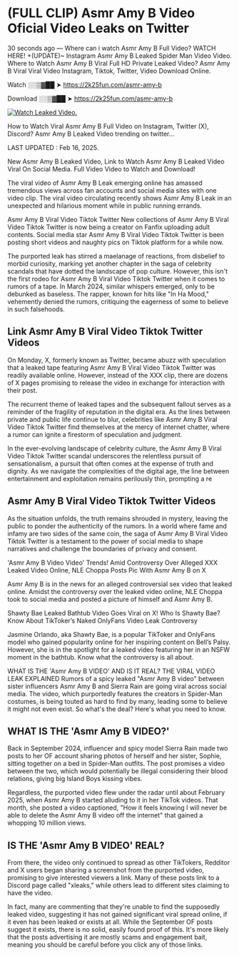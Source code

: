 # (FULL CLIP) Asmr Amy B Video Oficial Video Leaks on Twitter

30 seconds ago — Where can i watch Asmr Amy B Full Video? WATCH HERE! +(UPDATE)~ Instagram Asmr Amy B Leaked Spider Man Video Video. Where to Watch Asmr Amy B Viral Full HD Private Leaked Video? Asmr Amy B Viral Viral Video Instagram, Tiktok, Twitter, Video Download Online.

Watch ░░▒▓██ ➤ https://2k25fun.com/asmr-amy-b

Download ░░▒▓██ ➤ https://2k25fun.com/asmr-amy-b

[![Watch Leaked Video.](https://miro.medium.com/v2/resize:fit:828/format:webp/1*cilzJN44JGOrTw9NJCrNHA.gif "Watch Leaked Video")](https://2k25fun.com/asmr-amy-b)

How to Watch Viral Asmr Amy B Full Video on Instagram, Twitter (X), Discord? Asmr Amy B Leaked Video trending on twitter...

LAST UPDATED : Feb 16, 2025.

New Asmr Amy B Leaked Video, Link to Watch Asmr Amy B Leaked Video Viral On Social Media. Full Video Video to Watch and Download!

The viral video of Asmr Amy B Leak emerging online has amassed tremendous views across fan accounts and social media sites with one video clip. The viral video circulating recently shows Asmr Amy B Leak in an unexpected and hilarious moment while in public running errands.

Asmr Amy B Viral Video Tiktok Twitter New collections of Asmr Amy B Viral Video Tiktok Twitter is now being a creator on Fanfix uploading adult contents. Social media star Asmr Amy B Viral Video Tiktok Twitter is been posting short videos and naughty pics on Tiktok platform for a while now.

The purported leak has stirred a maelanage of reactions, from disbelief to morbid curiosity, marking yet another chapter in the saga of celebrity scandals that have dotted the landscape of pop culture. However, this isn't the first rodeo for Asmr Amy B Viral Video Tiktok Twitter when it comes to rumors of a tape. In March 2024, similar whispers emerged, only to be debunked as baseless. The rapper, known for hits like "In Ha Mood," vehemently denied the rumors, critiquing the eagerness of some to believe in such falsehoods.

## Link Asmr Amy B Viral Video Tiktok Twitter Videos

On Monday, X, formerly known as Twitter, became abuzz with speculation that a leaked tape featuring Asmr Amy B Viral Video Tiktok Twitter was readily available online. However, instead of the XXX clip, there are dozens of X pages promising to release the video in exchange for interaction with their post.

The recurrent theme of leaked tapes and the subsequent fallout serves as a reminder of the fragility of reputation in the digital era. As the lines between private and public life continue to blur, celebrities like Asmr Amy B Viral Video Tiktok Twitter find themselves at the mercy of internet chatter, where a rumor can ignite a firestorm of speculation and judgment.

In the ever-evolving landscape of celebrity culture, the Asmr Amy B Viral Video Tiktok Twitter scandal underscores the relentless pursuit of sensationalism, a pursuit that often comes at the expense of truth and dignity. As we navigate the complexities of the digital age, the line between entertainment and exploitation remains perilously thin, prompting a re

##  Asmr Amy B Viral Video Tiktok Twitter Videos

As the situation unfolds, the truth remains shrouded in mystery, leaving the public to ponder the authenticity of the rumors. In a world where fame and infamy are two sides of the same coin, the saga of Asmr Amy B Viral Video Tiktok Twitter is a testament to the power of social media to shape narratives and challenge the boundaries of privacy and consent.

'Asmr Amy B Video Video' Trends! Amid Controversy Over Alleged XXX Leaked Video Online, NLE Choppa Posts Pic With Asmr Amy B on X

Asmr Amy B is in the news for an alleged controversial sex video that leaked online. Amidst the controversy over the leaked video online, NLE Choppa took to social media and posted a picture of himself and Asmr Amy B.

Shawty Bae Leaked Bathtub Video Goes Viral on X! Who Is Shawty Bae? Know About TikToker’s Naked OnlyFans Video Leak Controversy

Jasmine Orlando, aka Shawty Bae, is a popular TikToker and OnlyFans model who gained popularity online for her inspiring content on Bell’s Palsy. However, she is in the spotlight for a leaked video featuring her in an NSFW moment in the bathtub. Know what the controversy is all about.

WHAT IS THE 'Asmr Amy B VIDEO' AND IS IT REAL? THE VIRAL VIDEO LEAK EXPLAINED Rumors of a spicy leaked "Asmr Amy B video" between sister influencers Asmr Amy B and Sierra Rain are going viral across social media. The video, which purportedly features the creators in Spider-Man costumes, is being touted as hard to find by many, leading some to believe it might not even exist. So what's the deal? Here's what you need to know.

## WHAT IS THE 'Asmr Amy B VIDEO?'

Back in September 2024, influencer and spicy model Sierra Rain made two posts to her OF account sharing photos of herself and her sister, Sophie, sitting together on a bed in Spider-Man outfits. The post promises a video between the two, which would potentially be illegal considering their blood relations, giving big Island Boys kissing vibes.

Regardless, the purported video flew under the radar until about February 2025, when Asmr Amy B started alluding to it in her TikTok videos. That month, she posted a video captioned, "How it feels knowing I will never be able to delete the Asmr Amy B video off the internet" that gained a whopping 10 million views.

## IS THE 'Asmr Amy B VIDEO' REAL?

From there, the video only continued to spread as other TikTokers, Redditor and X users began sharing a screenshot from the purported video, promising to give interested viewers a link. Many of these posts link to a Discord page called "xleaks," while others lead to different sites claiming to have the video.

In fact, many are commenting that they're unable to find the supposedly leaked video, suggesting it has not gained significant viral spread online, if it even has been leaked or exists at all. While the September OF posts suggest it exists, there is no solid, easily found proof of this. It's more likely that the posts advertising it are mostly scams and engagement bait, meaning you should be careful before you click any of those links.